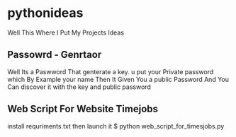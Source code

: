 # pythonideas
Well This Where I Put My Projects Ideas 
## Passowrd - Genrtaor
Well Its a Paswword That genterate a key.
u put your Private password which By Example your name
Then It Given You a public Password
And You Can discover it with the key and public password

## Web Script For Website Timejobs 
install requriments.txt 
then launch it 
$ python web_script_for_timesjobs.py
